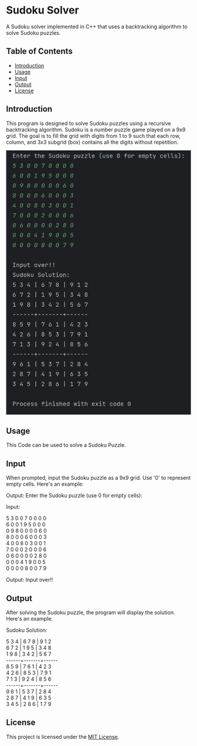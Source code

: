 # Sudoku Solver

A Sudoku solver implemented in C++ that uses a backtracking algorithm to solve Sudoku puzzles.

## Table of Contents

- [Introduction](#introduction)
- [Usage](#usage)
- [Input](#input)
- [Output](#output)
- [License](#license)

## Introduction

This program is designed to solve Sudoku puzzles using a recursive backtracking algorithm. Sudoku is a number puzzle game played on a 9x9 grid. The goal is to fill the grid with digits from 1 to 9 such that each row, column, and 3x3 subgrid (box) contains all the digits without repetition.

![img.png](img.png)

## Usage

This Code can be used to solve a Sudoku Puzzle.


## Input

When prompted, input the Sudoku puzzle as a 9x9 grid. Use '0' to represent empty cells. Here's an example:

Output: Enter the Sudoku puzzle (use 0 for empty cells):

Input:

5 3 0 0 7 0 0 0 0 \
6 0 0 1 9 5 0 0 0 \
0 9 8 0 0 0 0 6 0 \
8 0 0 0 6 0 0 0 3 \
4 0 0 8 0 3 0 0 1 \
7 0 0 0 2 0 0 0 6 \
0 6 0 0 0 0 2 8 0 \
0 0 0 4 1 9 0 0 5 \
0 0 0 0 8 0 0 7 9 

Output: Input over!!

## Output

After solving the Sudoku puzzle, the program will display the solution. Here's an example:



Sudoku Solution: 

5 3 4 | 6 7 8 | 9 1 2 \
6 7 2 | 1 9 5 | 3 4 8 \
1 9 8 | 3 4 2 | 5 6 7 \
------+-------+------ \
8 5 9 | 7 6 1 | 4 2 3 \
4 2 6 | 8 5 3 | 7 9 1 \
7 1 3 | 9 2 4 | 8 5 6 \
------+-------+------ \
9 6 1 | 5 3 7 | 2 8 4 \
2 8 7 | 4 1 9 | 6 3 5 \
3 4 5 | 2 8 6 | 1 7 9 

## License

This project is licensed under the [MIT License](LICENSE).
